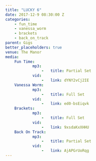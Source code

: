 ```yaml
---
title: "LUCKY 6"
date: 2017-12-9 08:30:00 Z
categories:
    - fun_time
    - vanessa_worm
    - brackets
    - back_on_track
parent: Gigs
better_placeholders: true
venue: The Manor
media:
    Fun Time:
            mp3:
                -   title: Partial Set
            vid:
                -   link: dYNY2vCj2IE
    Vanessa Worm:
            mp3:
                -   title: Full Set
            vid:
                -   link: ed0-bsEiqvk
    Brackets:
            mp3:
                -   title: Full Set
            vid:
                -   link: 9xsdaKxXHHU
    Back On Track:
            mp3:
                -   title: Partial Set
            vid:
                -   link: AjAPGrUoRqg
---
```


